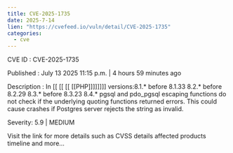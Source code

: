 ```yaml
---
title: CVE-2025-1735
date: 2025-7-14
lien: "https://cvefeed.io/vuln/detail/CVE-2025-1735"
categories:
  - cve
---
```


CVE ID : CVE-2025-1735

Published :  July 13
2025
11:15 p.m. | 4 hours
59 minutes ago

Description : In  [[ [[ [[ [[PHP]]]]]]]] versions:8.1.* before 8.1.33
8.2.* before 8.2.29
8.3.* before 8.3.23
8.4.* pgsql and pdo_pgsql escaping functions do not check if the underlying quoting functions returned errors. This could cause crashes if Postgres server rejects the string as invalid.

Severity: 5.9 | MEDIUM

Visit the link for more details
such as CVSS details
affected products
timeline
and more...
